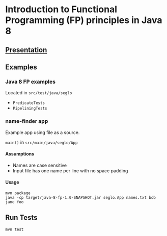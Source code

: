 # Introduction to Functional Programming (FP) principles in Java 8

## [Presentation](http://rawgit.com/seglo/java-8-fp/master/presentation/java8fp.html)

## Examples

### Java 8 FP examples

Located in `src/test/java/seglo`

* `PredicateTests`
* `PipeliningTests`

### name-finder app

Example app using file as a source.

`main()` in `src/main/java/seglo/App`

#### Assumptions

* Names are case sensitive
* Input file has one name per line with no space padding

#### Usage

```
mvn package
java -cp target/java-8-fp-1.0-SNAPSHOT.jar seglo.App names.txt bob jane foo
```

## Run Tests

```
mvn test
```
